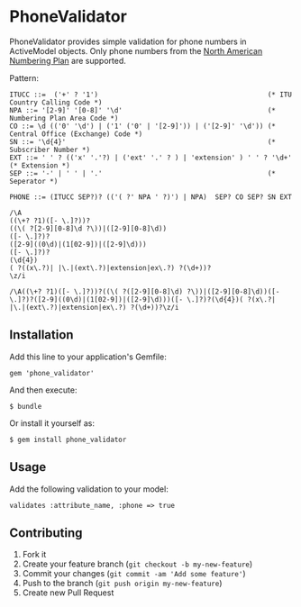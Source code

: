 # PhoneValidator

PhoneValidator provides simple validation for phone numbers in ActiveModel
objects. Only phone numbers from the [North American Numbering Plan](http://en.wikipedia.org/wiki/North_American_Numbering_Plan)
are supported.

Pattern:

    ITUCC ::=  ('+' ? '1')                                          (* ITU Country Calling Code *)
    NPA ::= '[2-9]' '[0-8]' '\d'                                    (* Numbering Plan Area Code *)
    CO ::= \d (('0' '\d') | ('1' ('0' | '[2-9]')) | ('[2-9]' '\d')) (* Central Office (Exchange) Code *)
    SN ::= '\d{4}'                                                  (* Subscriber Number *)
    EXT ::= ' ' ? (('x' '.'?) | ('ext' '.' ? ) | 'extension' ) ' ' ? '\d+' (* Extension *)
    SEP ::= '-' | ' ' | '.'                                         (* Seperator *)

    PHONE ::= (ITUCC SEP?)? (('( ?' NPA ' ?)') | NPA)  SEP? CO SEP? SN EXT

    /\A
    ((\+? ?1)([- \.]?))?
    ((\( ?[2-9][0-8]\d ?\))|([2-9][0-8]\d))
    ([- \.]?)?
    ([2-9]((0\d)|(1[02-9])|([2-9]\d)))
    ([- \.]?)?
    (\d{4})
    ( ?((x\.?)| |\.|(ext\.?)|extension|ex\.?) ?(\d+))?
    \z/i

    /\A((\+? ?1)([- \.]?))?((\( ?([2-9][0-8]\d) ?\))|([2-9][0-8]\d))([- \.]?)?([2-9]((0\d)|(1[02-9])|([2-9]\d)))([- \.]?)?(\d{4})( ?(x\.?| |\.|(ext\.?)|extension|ex\.?) ?(\d+))?\z/i

## Installation

Add this line to your application's Gemfile:

    gem 'phone_validator'

And then execute:

    $ bundle

Or install it yourself as:

    $ gem install phone_validator

## Usage

Add the following validation to your model:

    validates :attribute_name, :phone => true

## Contributing

1. Fork it
2. Create your feature branch (`git checkout -b my-new-feature`)
3. Commit your changes (`git commit -am 'Add some feature'`)
4. Push to the branch (`git push origin my-new-feature`)
5. Create new Pull Request
